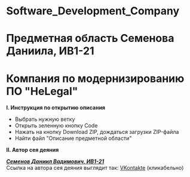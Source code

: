 <h1>Software_Development_Company</h1> 
<h1>Предметная область Семенова Даниила, ИВ1-21</h1> 
<h1>Компания по модернизированию ПО "HeLegal"</h1> 
<p><b>I. Инструкция по открытию описания</b></p>
<ul>
  <li>Выбрать нужную ветку </li>
  <li>Открыть зеленную кнопку Code</li>
  <li>Нажать на кнопку Download ZIP, дождаться загрузки ZIP-файла</li>
  <li>Найти файл "Описание предметной области"</li></ul>
<p><b>II. Автор сея деяния </b></p>
<b><i><u>Семенов Даниил Вадимович, ИВ1-21</u></i></b> <br>
Ссылка на автора сея деяния выглядит так:
<a href="https://vk.com/semendaniel">VKontakte</a> (кликабельно)
